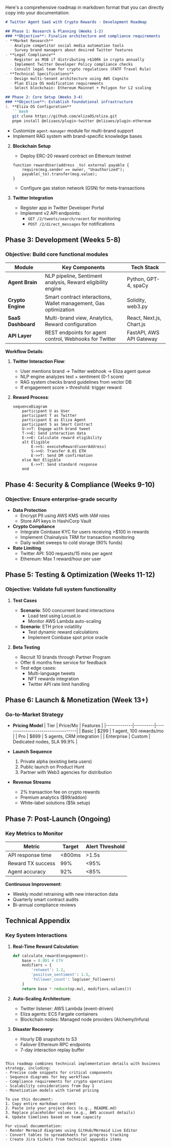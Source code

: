 Here's a comprehensive roadmap in markdown format that you can directly copy into your documentation:

```markdown
# Twitter Agent SaaS with Crypto Rewards - Development Roadmap

## Phase 1: Research & Planning (Weeks 1-2)
### **Objective**: Finalize architecture and compliance requirements
- **Market Research**
  - Analyze competitor social media automation tools
  - Survey brand managers about desired Twitter features
- **Legal Compliance**
  - Register as MSB if distributing >$100k in crypto annually
  - Implement Twitter Developer Policy compliance checks
  - Consult legal team for crypto regulations (FATF Travel Rule)
- **Technical Specifications**
  - Design multi-tenant architecture using AWS Cognito
  - Plan Eliza OS modification requirements
  - Select blockchain: Ethereum Mainnet + Polygon for L2 scaling

## Phase 2: Core Setup (Weeks 3-4)
### **Objective**: Establish foundational infrastructure
1. **Eliza OS Configuration**
   ```bash
   git clone https://github.com/elizaOS/eliza.git
   pnpm install @elizaos/plugin-twitter @elizaos/plugin-ethereum
   ```
   - Customize `agent-manager` module for multi-brand support
   - Implement RAG system with brand-specific knowledge bases

2. **Blockchain Setup**
   - Deploy ERC-20 reward contract on Ethereum testnet
   ```solidity
   function rewardUser(address _to) external payable {
       require(msg.sender == owner, "Unauthorized");
       payable(_to).transfer(msg.value);
   }
   ```
   - Configure gas station network (GSN) for meta-transactions

3. **Twitter Integration**
   - Register app in Twitter Developer Portal
   - Implement v2 API endpoints:
     - `GET /2/tweets/search/recent` for monitoring
     - `POST /2/direct_messages` for notifications

## Phase 3: Development (Weeks 5-8)
### **Objective**: Build core functional modules

| Module               | Key Components                                                                 | Tech Stack              |
|----------------------|-------------------------------------------------------------------------------|-------------------------|
| **Agent Brain**      | NLP pipeline, Sentiment analysis, Reward eligibility engine                   | Python, GPT-4, spaCy    |
| **Crypto Engine**    | Smart contract interactions, Wallet management, Gas optimization              | Solidity, web3.py       |
| **SaaS Dashboard**   | Multi-brand view, Analytics, Reward configuration                             | React, Next.js, Chart.js|
| **API Layer**        | REST endpoints for agent control, Webhooks for Twitter                        | FastAPI, AWS API Gateway|

**Workflow Details**:
1. **Twitter Interaction Flow**:
   - User mentions brand → Twitter webhook → Eliza agent queue
   - NLP engine analyzes text + sentiment (0-1 score)
   - RAG system checks brand guidelines from vector DB
   - If engagement score > threshold: trigger reward

2. **Reward Process**:
   ```mermaid
   sequenceDiagram
       participant U as User
       participant T as Twitter
       participant E as Eliza Agent
       participant S as Smart Contract
       U->>T: Engage with brand tweet
       T->>E: Send interaction data
       E->>E: Calculate reward eligibility
       alt Eligible
           E->>S: executeReward(userAddress)
           S->>U: Transfer 0.01 ETH
           E->>T: Send DM confirmation
       else Not Eligible
           E->>T: Send standard response
       end
   ```

## Phase 4: Security & Compliance (Weeks 9-10)
### **Objective**: Ensure enterprise-grade security
- **Data Protection**
  - Encrypt PII using AWS KMS with IAM roles
  - Store API keys in HashiCorp Vault
- **Crypto Compliance**
  - Integrate Coinbase KYC for users receiving >$100 in rewards
  - Implement Chainalysis TRM for transaction monitoring
  - Daily wallet sweeps to cold storage (90% funds)
- **Rate Limiting**
  - Twitter API: 500 requests/15 mins per agent
  - Ethereum: Max 1 reward/hour per user

## Phase 5: Testing & Optimization (Weeks 11-12)
### **Objective**: Validate full system functionality
1. **Test Cases**
   - **Scenario**: 500 concurrent brand interactions
     - Load test using Locust.io
     - Monitor AWS Lambda auto-scaling
   - **Scenario**: ETH price volatility
     - Test dynamic reward calculations
     - Implement Coinbase spot price oracle

2. **Beta Testing**
   - Recruit 10 brands through Partner Program
   - Offer 6 months free service for feedback
   - Test edge cases:
     - Multi-language tweets
     - NFT rewards integration
     - Twitter API rate limit handling

## Phase 6: Launch & Monetization (Week 13+)
### **Go-to-Market Strategy**
- **Pricing Model**
  | Tier        | Price/Mo | Features                          |
  |-------------|----------|-----------------------------------|
  | Basic       | $299     | 1 agent, 100 rewards/mo          |
  | Pro         | $899     | 5 agents, CRM integration        |
  | Enterprise  | Custom   | Dedicated nodes, SLA 99.9%       |

- **Launch Sequence**
  1. Private alpha (existing beta users)
  2. Public launch on Product Hunt
  3. Partner with Web3 agencies for distribution

- **Revenue Streams**
  - 2% transaction fee on crypto rewards
  - Premium analytics ($99/addon)
  - White-label solutions ($5k setup)

## Phase 7: Post-Launch (Ongoing)
### **Key Metrics to Monitor**
| Metric               | Target            | Alert Threshold       |
|----------------------|-------------------|-----------------------|
| API response time    | <800ms            | >1.5s                 |
| Reward TX success    | 99%               | <95%                  |
| Agent accuracy       | 92%               | <85%                  |

**Continuous Improvement**:
- Weekly model retraining with new interaction data
- Quarterly smart contract audits
- Bi-annual compliance reviews

## Technical Appendix
### **Key System Interactions**
1. **Real-Time Reward Calculation**:
   ```python
   def calculate_reward(engagement):
       base = 0.001 # ETH
       modifiers = {
           'retweet': 1.2,
           'positive_sentiment': 1.5,
           'follower_count': log(user_followers) 
       }
       return base * reduce(op.mul, modifiers.values())
   ```

2. **Auto-Scaling Architecture**:
   - Twitter listener: AWS Lambda (event-driven)
   - Eliza agents: ECS Fargate containers
   - Blockchain nodes: Managed node providers (Alchemy/Infura)

3. **Disaster Recovery**:
   - Hourly DB snapshots to S3
   - Failover Ethereum RPC endpoints
   - 7-day interaction replay buffer
```

This roadmap combines technical implementation details with business strategy, including:
- Precise code snippets for critical components
- Sequence diagrams for key workflows
- Compliance requirements for crypto operations
- Scalability considerations from Day 1
- Monetization models with tiered pricing

To use this document:
1. Copy entire markdown content
2. Paste into your project docs (e.g., README.md)
3. Replace placeholder values (e.g., AWS account details)
4. Update timelines based on team capacity

For visual documentation:
- Render Mermaid diagrams using GitHub/Mermaid Live Editor
- Convert tables to spreadsheets for progress tracking
- Create Jira tickets from technical appendix items
